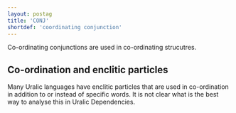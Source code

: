 ```yaml
---
layout: postag
title: 'CONJ'
shortdef: 'coordinating conjunction'
---
```


Co-ordinating conjunctions are used in co-ordinating strucutres.

## Co-ordination and enclitic particles

Many Uralic languages have enclitic particles that are used in co-ordination
in addition to or instead of specific words. It is not clear what is the best
way to analyse this in Uralic Dependencies.
